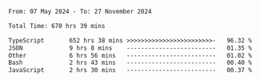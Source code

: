 
<!--START_SECTION:waka-->

```txt
From: 07 May 2024 - To: 27 November 2024

Total Time: 670 hrs 39 mins

TypeScript       652 hrs 38 mins >>>>>>>>>>>>>>>>>>>>>>>>-   96.32 %
JSON             9 hrs 8 mins    -------------------------   01.35 %
Other            6 hrs 56 mins   -------------------------   01.02 %
Bash             2 hrs 43 mins   -------------------------   00.40 %
JavaScript       2 hrs 30 mins   -------------------------   00.37 %
```

<!--END_SECTION:waka-->

<!--

### Hi there 👋
**Iam-cesar/Iam-cesar** is a ✨ _special_ ✨ repository because its `README.md` (this file) appears on your GitHub profile.

Here are some ideas to get you started:

- 🔭 I’m currently working on ...
- 🌱 I’m currently learning ...
- 👯 I’m looking to collaborate on ...
- 🤔 I’m looking for help with ...
- 💬 Ask me about ...
- 📫 How to reach me: ...
- 😄 Pronouns: ...
- ⚡ Fun fact: ...
-->
